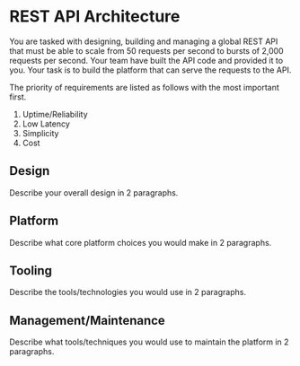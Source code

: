 # REST API Architecture

You are tasked with designing, building and managing a global REST API that must be able to scale from 50 requests per second to bursts of 2,000 requests per second. Your team have built the API code and provided it to you. Your task is to build the platform that can serve the requests to the API.

The priority of requirements are listed as follows with the most important first.

1. Uptime/Reliability
2. Low Latency
3. Simplicity
4. Cost

## Design

Describe your overall design in 2 paragraphs.

## Platform

Describe what core platform choices you would make in 2 paragraphs.

## Tooling

Describe the tools/technologies you would use in 2 paragraphs.

## Management/Maintenance

Describe what tools/techniques you would use to maintain the platform in 2 paragraphs.

